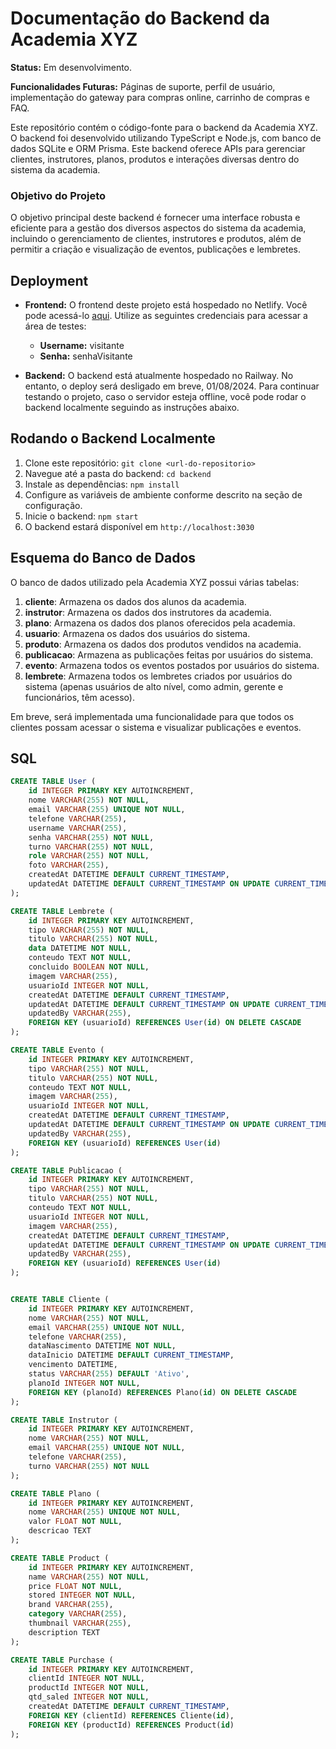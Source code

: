 # Documentação do Backend da Academia XYZ

**Status:** Em desenvolvimento.

**Funcionalidades Futuras:** Páginas de suporte, perfil de usuário, implementação do gateway para compras online, carrinho de compras e FAQ.

Este repositório contém o código-fonte para o backend da Academia XYZ. O backend foi desenvolvido utilizando TypeScript e Node.js, com banco de dados SQLite e ORM Prisma. Este backend oferece APIs para gerenciar clientes, instrutores, planos, produtos e interações diversas dentro do sistema da academia.

### Objetivo do Projeto

O objetivo principal deste backend é fornecer uma interface robusta e eficiente para a gestão dos diversos aspectos do sistema da academia, incluindo o gerenciamento de clientes, instrutores e produtos, além de permitir a criação e visualização de eventos, publicações e lembretes.

## Deployment

- **Frontend:** O frontend deste projeto está hospedado no Netlify. Você pode acessá-lo [aqui](https://academiaxyz.netlify.app). Utilize as seguintes credenciais para acessar a área de testes:
  - **Username:** visitante
  - **Senha:** senhaVisitante

- **Backend:** O backend está atualmente hospedado no Railway. No entanto, o deploy será desligado em breve, 01/08/2024. Para continuar testando o projeto, caso o servidor esteja offline, você pode rodar o backend localmente seguindo as instruções abaixo.

## Rodando o Backend Localmente

1. Clone este repositório: `git clone <url-do-repositorio>`
2. Navegue até a pasta do backend: `cd backend`
3. Instale as dependências: `npm install`
4. Configure as variáveis de ambiente conforme descrito na seção de configuração.
5. Inicie o backend: `npm start`
6. O backend estará disponível em `http://localhost:3030`


## Esquema do Banco de Dados

O banco de dados utilizado pela Academia XYZ possui várias tabelas:

1. **cliente**: Armazena os dados dos alunos da academia.
2. **instrutor**: Armazena os dados dos instrutores da academia.
3. **plano**: Armazena os dados dos planos oferecidos pela academia.
4. **usuario**: Armazena os dados dos usuários do sistema.
5. **produto**: Armazena os dados dos produtos vendidos na academia.
6. **publicacao**: Armazena as publicações feitas por usuários do sistema.
7. **evento**: Armazena todos os eventos postados por usuários do sistema.
8. **lembrete**: Armazena todos os lembretes criados por usuários do sistema (apenas usuários de alto nível, como admin, gerente e funcionários, têm acesso).

Em breve, será implementada uma funcionalidade para que todos os clientes possam acessar o sistema e visualizar publicações e eventos.

## SQL

```sql
CREATE TABLE User (
    id INTEGER PRIMARY KEY AUTOINCREMENT,
    nome VARCHAR(255) NOT NULL,
    email VARCHAR(255) UNIQUE NOT NULL,
    telefone VARCHAR(255),
    username VARCHAR(255),
    senha VARCHAR(255) NOT NULL,
    turno VARCHAR(255) NOT NULL,
    role VARCHAR(255) NOT NULL,
    foto VARCHAR(255),
    createdAt DATETIME DEFAULT CURRENT_TIMESTAMP,
    updatedAt DATETIME DEFAULT CURRENT_TIMESTAMP ON UPDATE CURRENT_TIMESTAMP
);

CREATE TABLE Lembrete (
    id INTEGER PRIMARY KEY AUTOINCREMENT,
    tipo VARCHAR(255) NOT NULL,
    titulo VARCHAR(255) NOT NULL,
    data DATETIME NOT NULL,
    conteudo TEXT NOT NULL,
    concluido BOOLEAN NOT NULL,
    imagem VARCHAR(255),
    usuarioId INTEGER NOT NULL,
    createdAt DATETIME DEFAULT CURRENT_TIMESTAMP,
    updatedAt DATETIME DEFAULT CURRENT_TIMESTAMP ON UPDATE CURRENT_TIMESTAMP,
    updatedBy VARCHAR(255),
    FOREIGN KEY (usuarioId) REFERENCES User(id) ON DELETE CASCADE
);

CREATE TABLE Evento (
    id INTEGER PRIMARY KEY AUTOINCREMENT,
    tipo VARCHAR(255) NOT NULL,
    titulo VARCHAR(255) NOT NULL,
    conteudo TEXT NOT NULL,
    imagem VARCHAR(255),
    usuarioId INTEGER NOT NULL,
    createdAt DATETIME DEFAULT CURRENT_TIMESTAMP,
    updatedAt DATETIME DEFAULT CURRENT_TIMESTAMP ON UPDATE CURRENT_TIMESTAMP,
    updatedBy VARCHAR(255),
    FOREIGN KEY (usuarioId) REFERENCES User(id)
);

CREATE TABLE Publicacao (
    id INTEGER PRIMARY KEY AUTOINCREMENT,
    tipo VARCHAR(255) NOT NULL,
    titulo VARCHAR(255) NOT NULL,
    conteudo TEXT NOT NULL,
    usuarioId INTEGER NOT NULL,
    imagem VARCHAR(255),
    createdAt DATETIME DEFAULT CURRENT_TIMESTAMP,
    updatedAt DATETIME DEFAULT CURRENT_TIMESTAMP ON UPDATE CURRENT_TIMESTAMP,
    updatedBy VARCHAR(255),
    FOREIGN KEY (usuarioId) REFERENCES User(id)
);


CREATE TABLE Cliente (
    id INTEGER PRIMARY KEY AUTOINCREMENT,
    nome VARCHAR(255) NOT NULL,
    email VARCHAR(255) UNIQUE NOT NULL,
    telefone VARCHAR(255),
    dataNascimento DATETIME NOT NULL,
    dataInicio DATETIME DEFAULT CURRENT_TIMESTAMP,
    vencimento DATETIME,
    status VARCHAR(255) DEFAULT 'Ativo',
    planoId INTEGER NOT NULL,
    FOREIGN KEY (planoId) REFERENCES Plano(id) ON DELETE CASCADE
);

CREATE TABLE Instrutor (
    id INTEGER PRIMARY KEY AUTOINCREMENT,
    nome VARCHAR(255) NOT NULL,
    email VARCHAR(255) UNIQUE NOT NULL,
    telefone VARCHAR(255),
    turno VARCHAR(255) NOT NULL
);

CREATE TABLE Plano (
    id INTEGER PRIMARY KEY AUTOINCREMENT,
    nome VARCHAR(255) UNIQUE NOT NULL,
    valor FLOAT NOT NULL,
    descricao TEXT
);

CREATE TABLE Product (
    id INTEGER PRIMARY KEY AUTOINCREMENT,
    name VARCHAR(255) NOT NULL,
    price FLOAT NOT NULL,
    stored INTEGER NOT NULL,
    brand VARCHAR(255),
    category VARCHAR(255),
    thumbnail VARCHAR(255),
    description TEXT
);

CREATE TABLE Purchase (
    id INTEGER PRIMARY KEY AUTOINCREMENT,
    clientId INTEGER NOT NULL,
    productId INTEGER NOT NULL,
    qtd_saled INTEGER NOT NULL,
    createdAt DATETIME DEFAULT CURRENT_TIMESTAMP,
    FOREIGN KEY (clientId) REFERENCES Cliente(id),
    FOREIGN KEY (productId) REFERENCES Product(id)
);

